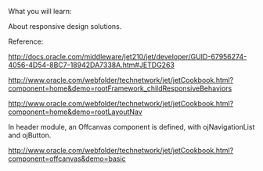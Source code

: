 What you will learn:

About responsive design solutions.

Reference:

http://docs.oracle.com/middleware/jet210/jet/developer/GUID-67956274-4056-4D54-8BC7-18942DA7338A.htm#JETDG263

http://www.oracle.com/webfolder/technetwork/jet/jetCookbook.html?component=home&demo=rootFramework_childResponsiveBehaviors

http://www.oracle.com/webfolder/technetwork/jet/jetCookbook.html?component=home&demo=rootLayoutNav

In header module, an Offcanvas component is defined, with ojNavigationList and ojButton.

http://www.oracle.com/webfolder/technetwork/jet/jetCookbook.html?component=offcanvas&demo=basic
